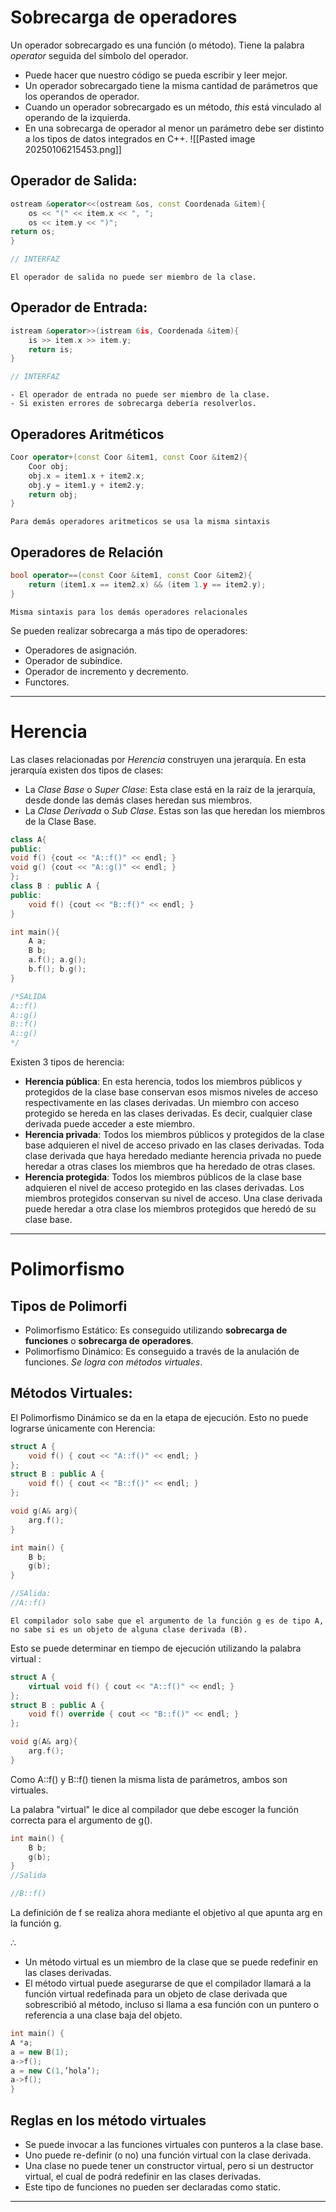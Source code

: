 # Sobrecarga de operadores
Un operador sobrecargado es una función (o método). Tiene la palabra  _operator_ seguida del símbolo del operador.
- Puede hacer que nuestro código se pueda escribir y leer mejor.
- Un operador sobrecargado tiene la misma cantidad de parámetros que los operandos de operador.
- Cuando un operador sobrecargado es un método, _this_ está vinculado al operando de la izquierda.
- En una sobrecarga de operador al menor un parámetro debe ser distinto a los tipos de datos integrados en C++.
![[Pasted image 20250106215453.png]]
## Operador de Salida:
```cpp
ostream &operator<<(ostream &os, const Coordenada &item){
	os << "(" << item.x << ", ";
	os << item.y << ")";
return os;
}

// INTERFAZ
```

```ad-note
El operador de salida no puede ser miembro de la clase.
```

## Operador de Entrada:
```cpp
istream &operator>>(istream 6is, Coordenada &item){
	is >> item.x >> item.y;
	return is;
}

// INTERFAZ
```

```ad-note
- El operador de entrada no puede ser miembro de la clase.
- Si existen errores de sobrecarga debería resolverlos.
```

## Operadores Aritméticos
```cpp
Coor operator+(const Coor &item1, const Coor &item2){
	Coor obj;
	obj.x = item1.x + item2.x;
	obj.y = item1.y + item2.y;
	return obj;
}
```

```ad-note
Para demás operadores aritmeticos se usa la misma sintaxis
```

## Operadores de Relación
```cpp
bool operator==(const Coor &item1, const Coor &item2){
	return (item1.x == item2.x) && (item 1.y == item2.y);
}
```
```ad-note
Misma sintaxis para los demás operadores relacionales
```

Se pueden realizar sobrecarga a más tipo de operadores:
- Operadores de asignación.
- Operador de subíndice.
- Operador de incremento y decremento.
- Functores.

---
# Herencia
Las clases relacionadas por _Herencia_ construyen una jerarquía. En esta jerarquía existen dos tipos de clases:
- La _Clase Base_ o _Super Clase_: Esta clase está en la raíz de la jerarquía, desde donde las demás clases heredan sus miembros.
- La _Clase Derivada_ o _Sub Clase_. Estas son las que heredan los miembros de la Clase Base.  

```cpp
class A{
public: 
void f() {cout << "A::f()" << endl; }
void g() {cout << "A::g()" << endl; }
};
class B : public A {
public:
	void f() {cout << "B::f()" << endl; }
}
```

```cpp
int main(){
	A a;
	B b;
	a.f(); a.g();
	b.f(); b.g();
}

/*SALIDA
A::f()
A::g()
B::f()
A::g()
*/
```

Existen 3 tipos de herencia:
- **Herencia pública**: En esta herencia, todos los miembros públicos y protegidos de la clase base conservan esos mismos niveles de acceso respectivamente en las clases derivadas. Un miembro con acceso protegido se hereda en las clases derivadas. Es decir, cualquier clase derivada puede acceder a este miembro.
- **Herencia privada**: Todos los miembros públicos y protegidos de la clase base adquieren el nivel de acceso privado en las clases derivadas. Toda clase derivada que haya heredado mediante herencia privada no puede heredar a otras clases los miembros que ha heredado de otras clases. 
- **Herencia protegida**: Todos los miembros públicos de la clase base adquieren el nivel de acceso protegido en las clases derivadas. Los miembros protegidos conservan su nivel de acceso. Una clase derivada puede heredar a otra clase los miembros protegidos que heredó de su clase base.

---
# Polimorfismo
## Tipos de Polimorfi
- Polimorfismo Estático: Es conseguido utilizando **sobrecarga de funciones** o **sobrecarga de operadores**.
- Polimorfismo Dinámico: Es conseguido a través de la anulación de funciones. _Se logra con métodos virtuales_.

## Métodos Virtuales: 
El Polimorfismo Dinámico se da en la etapa de ejecución. Esto no puede lograrse únicamente con Herencia:

```cpp
struct A {
    void f() { cout << "A::f()" << endl; }
};
struct B : public A {
    void f() { cout << "B::f()" << endl; }
};

void g(A& arg){
	arg.f();
}

int main() {
	B b;
	g(b);
}

//SAlida:
//A::f()
```

```ad-note
El compilador solo sabe que el argumento de la función g es de tipo A, no sabe si es un objeto de alguna clase derivada (B). 
```

Esto se puede determinar en tiempo de ejecución utilizando la palabra virtual :

```cpp
struct A {
    virtual void f() { cout << "A::f()" << endl; }
};
struct B : public A {
    void f() override { cout << "B::f()" << endl; }
};

void g(A& arg){
	arg.f();
}

```

Como A::f() y B::f() tienen la misma lista de parámetros, ambos son virtuales.

La palabra "virtual" le dice al compilador que debe escoger la función correcta para el argumento de g().
 ```cpp
 int main() {
	 B b;
	 g(b);
 }
//Salida

//B::f()
 ```
La definición de f se realiza ahora mediante el objetivo al que apunta arg en la función g. 

$\therefore$

- Un método virtual es un miembro de la clase que se puede redefinir en las clases derivadas.
- El método virtual puede asegurarse  de que el compilador llamará a la función virtual redefinada para un objeto de clase derivada que sobrescribió al método, incluso si llama a esa función con un puntero o referencia a una clase baja del objeto.
```cpp
int main() {
A *a;
a = new B(1);
a->f();
a = new C(1,’hola’);
a->f();
}
```

## Reglas en los método virtuales
- Se puede invocar a las funciones virtuales con punteros a la clase base.
- Uno puede re-definir (o no) una función virtual con la clase derivada.
- Una clase no puede tener un constructor virtual, pero si un destructor virtual, el cual de podrá redefinir en las clases derivadas.
- Este tipo de funciones no pueden ser declaradas como static. 


---